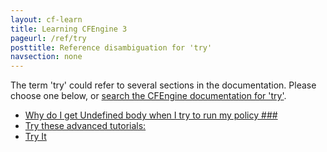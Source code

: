 ```yaml
---
layout: cf-learn
title: Learning CFEngine 3
pageurl: /ref/try
posttitle: Reference disambiguation for 'try'
navsection: none
---
```


The term 'try' could refer to several sections in the documentation. Please choose one below, or
[search the CFEngine documentation for 'try'](http://cfengine.com/docs/latest/search.html?q=try).

- [Why do I get Undefined body when I try to run my policy \#\#\#](http://cfengine.com/docs/latest/guide-faq.html#why-do-i-get-undefined-body-when-i-try-to-run-my-policy-###)
- [Try these advanced tutorials:](http://cfengine.com/docs/latest/guide-installation-and-configuration-general-installation-installation-community.html#try-these-advanced-tutorials)
- [Try It](http://cfengine.com/docs/latest/guide.html#try-it)
